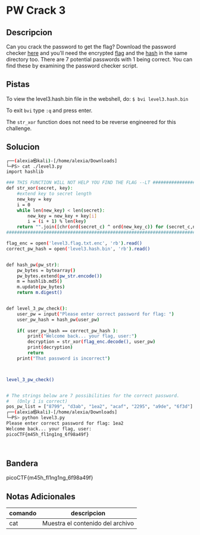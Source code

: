 # PW Crack 3

## Descripcion
Can you crack the password to get the flag? Download the password checker [here](https://artifacts.picoctf.net/c/25/level3.py) and you'll need the encrypted [flag](https://artifacts.picoctf.net/c/25/level3.flag.txt.enc) and the [hash](https://artifacts.picoctf.net/c/25/level3.hash.bin) in the same directory too. There are 7 potential passwords with 1 being correct. You can find these by examining the password checker script.

## Pistas
To view the level3.hash.bin file in the webshell, do: `$ bvi level3.hash.bin`

To exit `bvi` type `:q` and press enter.

The `str_xor` function does not need to be reverse engineered for this challenge.

## Solucion 
```bash
┌──(alexia㉿kali)-[/home/alexia/Downloads]
└─PS> cat ./level3.py
import hashlib

### THIS FUNCTION WILL NOT HELP YOU FIND THE FLAG --LT ########################
def str_xor(secret, key):
    #extend key to secret length
    new_key = key
    i = 0
    while len(new_key) < len(secret):
        new_key = new_key + key[i]
        i = (i + 1) % len(key)        
    return "".join([chr(ord(secret_c) ^ ord(new_key_c)) for (secret_c,new_key_c) in zip(secret,new_key)])
###############################################################################

flag_enc = open('level3.flag.txt.enc', 'rb').read()
correct_pw_hash = open('level3.hash.bin', 'rb').read()


def hash_pw(pw_str):
    pw_bytes = bytearray()
    pw_bytes.extend(pw_str.encode())
    m = hashlib.md5()
    m.update(pw_bytes)
    return m.digest()


def level_3_pw_check():
    user_pw = input("Please enter correct password for flag: ")
    user_pw_hash = hash_pw(user_pw)
    
    if( user_pw_hash == correct_pw_hash ):
        print("Welcome back... your flag, user:")
        decryption = str_xor(flag_enc.decode(), user_pw)
        print(decryption)
        return
    print("That password is incorrect")



level_3_pw_check()


# The strings below are 7 possibilities for the correct password. 
#   (Only 1 is correct)
pos_pw_list = ["8799", "d3ab", "1ea2", "acaf", "2295", "a9de", "6f3d"]
┌──(alexia㉿kali)-[/home/alexia/Downloads]
└─PS> python level3.py
Please enter correct password for flag: 1ea2
Welcome back... your flag, user:
picoCTF{m45h_fl1ng1ng_6f98a49f}




```
## Bandera
picoCTF{m45h_fl1ng1ng_6f98a49f}
## Notas Adicionales 
|comando|descripcion|
|---|---|
|cat|Muestra el contenido del archivo|

